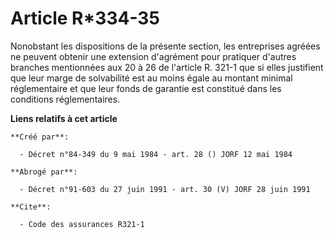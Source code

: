 # Article R*334-35

Nonobstant les dispositions de la présente section, les entreprises agréées ne peuvent obtenir une extension d'agrément pour
pratiquer d'autres branches mentionnées aux 20 à 26 de l'article R. 321-1 que si elles justifient que leur marge de
solvabilité est au moins égale au montant minimal réglementaire et que leur fonds de garantie est constitué dans les
conditions réglementaires.

**Liens relatifs à cet article**

	**Créé par**:

	  - Décret n°84-349 du 9 mai 1984 - art. 28 () JORF 12 mai 1984

	**Abrogé par**:

	  - Décret n°91-603 du 27 juin 1991 - art. 30 (V) JORF 28 juin 1991

	**Cite**:

	  - Code des assurances R321-1
